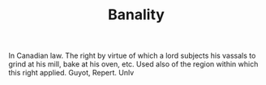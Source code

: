 ---
title: Banality
letter: B
permalink: "/definitions/bld-banality.html"
body: In Canadian law. The right by virtue of which a lord subjects his vassals to
  grind at his mill, bake at his oven, etc. Used also of the region within which this
  right applied. Guyot, Repert. Unlv
published_at: '2018-07-07'
source: Black's Law Dictionary 2nd Ed (1910)
layout: post
---